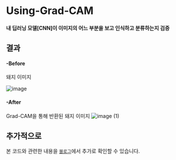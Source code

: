# Using-Grad-CAM
#### 내 딥러닝 모델[CNN]이 이미지의 어느 부분을 보고 인식하고 분류하는지 검증

## 결과
#### -Before
돼지 이미지

![image](https://user-images.githubusercontent.com/101696330/214545993-c2420123-b1a2-440e-b8e8-6bec26e4af8d.png)
#### -After
Grad-CAM을 통해 반환된 돼지 이미지
![image (1)](https://user-images.githubusercontent.com/101696330/214546064-73700a92-500f-4ab4-9118-e30f7ec740fa.png)
## 추가적으로
본 코드와 관련한 내용을 [`블로그`](https://blog.naver.com/jc603/222992467043)에서 추가로 확인할 수 있습니다.
